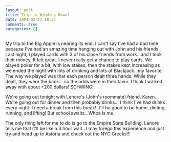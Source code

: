 ```yaml
---
layout: post
title: Trip is Winding Down!
date: 2004-02-27 19:34
comments: true
categories: []
---
```

My trip to the Big Apple is nearing its end. I can't say I've had a bad time because I've had an amazing time hanging out with John and his friends. Last night, I played cards with 3 of his close friends from work...and I took their money. It felt great. I never really get a chance to play cards. We played poker for a bit, with low stakes, then the stakes kept increasing as we ended the night with lots of drinking and lots of Blackjack...my favorite. The way we played was that each person dealt three hands. While they dealt, they were the bank....so the odds were in their favor. I think I walked away with about +200 dollars! SCHWING!

We're going out tonight with Lenore's (John's roommate) friend, Karen. We're going out for dinner and then probably drinks... I think I've had drinks every night. I need a break from this break! It'll be good to be home, dieting, running, and lifting! But school awaits...Whoa is me.

The only thing left for me to do is go to the Empire State Building. Lenore tells me that it'll be like a 3 hour wait...I may forego this experience and just try and head up to Astoria and check out the NYC Greeks!!!
